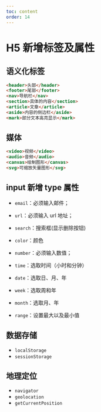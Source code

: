 ```yaml
---
toc: content
order: 14
---
```


# H5 新增标签及属性

## 语义化标签

```html
<header>头部</header>
<footer>尾部</footer>
<nav>导航栏</nav>
<section>具体的内容</section>
<article>文章</article>
<aside>内容的侧边栏</aside>
<mark>部分文本高亮显示</mark>
```

## 媒体

```html
<video>视频</video>
<audio>音频</audio>
<canvas>绘制图形</canvas>
<svg>可缩放矢量图形</svg>
```

## input 新增 type 属性

-   `email`：必须输入邮件；
-   `url`：必须输入 url 地址；
-   `search`：搜索框(显示删除按钮)
-   `color`：颜色
-   `number`：必须输入数值；

-   `time`：选取时间（小时和分钟）
-   `date`：选取日、月、年
-   `week`：选取周和年
-   `month`：选取月、年
-   `range`：设置最大以及最小值

## 数据存储

-   `localStorage`
-   `sessionStorage`
<!-- - `Web Worker` -->

## 地理定位

-   `navigator`
-   `geolocation`
-   `getCurrentPosition`

